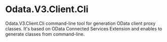 # Odata.V3.Client.Cli

Odata.V3.Client.Cli command-line tool for generation OData client proxy classes. It's based on OData Connected Services Extension and enables to generate classes from command-line.
